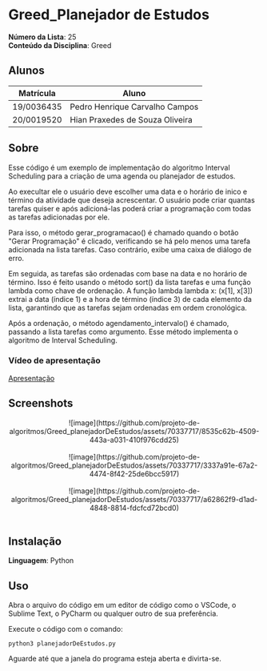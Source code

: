 # Greed_Planejador de Estudos

**Número da Lista**: 25<br>
**Conteúdo da Disciplina**: Greed

## Alunos
|Matrícula | Aluno |
| -- | -- |
| 19/0036435  |  Pedro Henrique Carvalho Campos |
| 20/0019520  |  Hian Praxedes de Souza Oliveira |

## Sobre 

Esse código é um exemplo de implementação do algoritmo Interval Scheduling para a criação de uma agenda ou planejador de estudos. 

Ao execultar ele o usuário deve escolher uma data e o horário de inico e término da atividade que deseja acrescentar. O usuário pode criar quantas tarefas quiser e após adicioná-las poderá criar a programação com todas as tarefas adicionadas por ele.

Para isso, o método gerar_programacao() é chamado quando o botão "Gerar Programação" é clicado, verificando se há pelo menos uma tarefa adicionada na lista tarefas. Caso contrário, exibe uma caixa de diálogo de erro.

Em seguida, as tarefas são ordenadas com base na data e no horário de término. Isso é feito usando o método sort() da lista tarefas e uma função lambda como chave de ordenação. A função lambda lambda x: (x[1], x[3]) extrai a data (índice 1) e a hora de término (índice 3) de cada elemento da lista, garantindo que as tarefas sejam ordenadas em ordem cronológica.

Após a ordenação, o método agendamento_intervalo() é chamado, passando a lista tarefas como argumento. Esse método implementa o algoritmo de Interval Scheduling.

### Vídeo de apresentação
[Apresentação](https://github.com/projeto-de-algoritmos/Greed_planejadorDeEstudos/blob/main/V%C3%ADdeo%20de%20apresenta%C3%A7%C3%A3o/V%C3%ADdeo%20de%20apresentacao.mp4)

## Screenshots

<center>
![image](https://github.com/projeto-de-algoritmos/Greed_planejadorDeEstudos/assets/70337717/8535c62b-4509-443a-a031-410f976cdd25) </br></br>
![image](https://github.com/projeto-de-algoritmos/Greed_planejadorDeEstudos/assets/70337717/3337a91e-67a2-4474-8f42-25de6bcc5917)</br></br>
![image](https://github.com/projeto-de-algoritmos/Greed_planejadorDeEstudos/assets/70337717/a62862f9-d1ad-4848-8814-fdcfcd72bcd0)</br></br>
</center>

## Instalação 
**Linguagem**: Python<br>

## Uso 
Abra o arquivo do código em um editor de código como o VSCode, o Sublime Text, o PyCharm ou qualquer outro de sua preferência.

Execute o código com o comando:

``` shell 
python3 planejadorDeEstudos.py
``` 

Aguarde até que a janela do programa esteja aberta e divirta-se.
